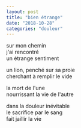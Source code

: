 ```yaml
---
layout: post
title: "bien étrange"
date: "2018-10-28"
categories: "douleur"
---
```


sur mon chemin  
j'ai rencontré  
un étrange sentiment  

un lion, penché sur sa proie  
cherchant à remplir le vide  

la mort de l'une  
nourrissant la vie de l'autre  

dans la douleur inévitable  
le sacrifice par le sang  
fait jaillir la vie  
